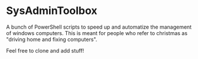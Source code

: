 # SysAdminToolbox
A bunch of PowerShell scripts to speed up and automatize the management of windows computers. This is meant for people who refer to christmas as "driving home and fixing computers".

Feel free to clone and add stuff!
